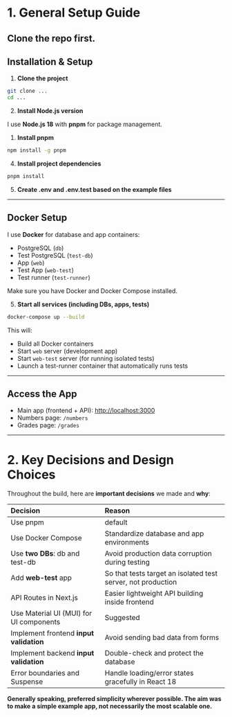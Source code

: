 # 1. **General Setup Guide**

Clone the repo first.
---

## Installation & Setup

1. **Clone the project**

```bash
git clone ...
cd ...
```

2. **Install Node.js version**

I use **Node.js 18** with **pnpm** for package management.

1. **Install pnpm**

```bash
npm install -g pnpm
```

4. **Install project dependencies**

```bash
pnpm install
```

5. **Create .env and .env.test based on the example files**

---

## Docker Setup

I use **Docker** for database and app containers:

- PostgreSQL (`db`)
- Test PostgreSQL (`test-db`)
- App (`web`)
- Test App (`web-test`)
- Test runner (`test-runner`)

Make sure you have Docker and Docker Compose installed.

5. **Start all services (including DBs, apps, tests)**

```bash
docker-compose up --build
```

This will:
- Build all Docker containers
- Start `web` server (development app)
- Start `web-test` server (for running isolated tests)
- Launch a test-runner container that automatically runs tests

---

## Access the App

- Main app (frontend + API): [http://localhost:3000](http://localhost:3000)
- Numbers page: `/numbers`
- Grades page: `/grades`

---


# 2. **Key Decisions and Design Choices**

Throughout the build, here are **important decisions** we made and **why**:

| Decision | Reason |
|:---------|:-------|
| Use pnpm | default |
| Use Docker Compose | Standardize database and app environments |
| Use **two DBs**: db and test-db | Avoid production data corruption during testing |
| Add **web-test** app | So that tests target an isolated test server, not production |
| API Routes in Next.js | Easier lightweight API building inside frontend |
| Use Material UI (MUI) for UI components | Suggested |
| Implement frontend **input validation** | Avoid sending bad data from forms |
| Implement backend **input validation** | Double-check and protect the database |
| Error boundaries and Suspense | Handle loading/error states gracefully in React 18 |


**Generally speaking, preferred simplicity wherever possible. The aim was to make a simple example app, not necessarily the most scalable one.**